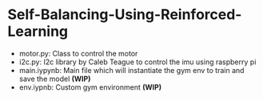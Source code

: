 # Self-Balancing-Using-Reinforced-Learning

- motor.py: Class to control the motor
- i2c.py: I2c library by Caleb Teague to control the imu using raspberry pi
- main.iypynb: Main file which will instantiate the gym env to train and save the model <b>(WIP)</b>
- env.iypnb: Custom gym environment <b>(WIP)</b>